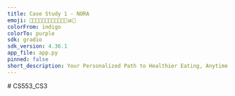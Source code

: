 ```yaml
---
title: Case Study 1 - NORA
emoji: 🥗🍎🥑🥦🍌🥕🧀🥒🍇🍉🍊💧📊🌱
colorFrom: indigo
colorTo: purple
sdk: gradio
sdk_version: 4.36.1
app_file: app.py
pinned: false
short_description: Your Personalized Path to Healthier Eating, Anytime.
---
```

#   C S 5 5 3 _ C S 3  
 